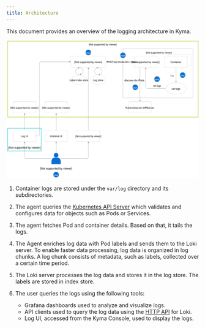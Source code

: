 ```yaml
---
title: Architecture
---
```


This document provides an overview of the logging architecture in Kyma. 

![Logging architecture in Kyma](./assets/logging-architecture.svg)



1. Container logs are stored under the `var/log` directory and its subdirectories. 
2. The agent queries the [Kubernetes API Server](https://kubernetes.io/docs/reference/command-line-tools-reference/kube-apiserver/) which validates and configures data for objects such as Pods or Services. 
3. The agent fetches Pod and container details. Based on that, it tails the logs.
3. The Agent enriches log data with Pod labels and sends them to the Loki server. To enable faster data processing, log data is organized in log chunks. A log chunk consists of metadata, such as labels, collected over a certain time period.
5. The Loki server processes the log data and stores it in the log store. The labels are stored in index store.
5. The user queries the logs using the following tools:

    * Grafana dashboards used to analyze and visualize logs.
    * API clients used to query the log data using the [HTTP API](https://github.com/grafana/loki/blob/master/docs/api.md) for Loki.
    * Log UI, accessed from the Kyma Console, used to display the logs.






